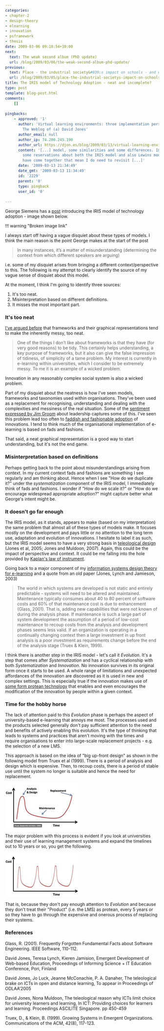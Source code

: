 ```yaml
---
categories:
- chapter-2
- design-theory
- elearning
- innovation
- psframework
- thesis
date: 2009-03-06 09:18:54+10:00
next:
  text: The weak second album (PhD update)
  url: /blog/2009/03/06/the-weak-second-album-phd-update/
previous:
  text: Place - the industrial society&#039;s impact on schools - and universities?
  url: /blog/2009/03/05/place-the-industrial-societys-impact-on-schools-and-universities/
title: The IRIS model of Technology Adoption - neat and incomplete?
type: post
template: blog-post.html
comments:
    []
    
pingbacks:
    - approved: '1'
      author: 'Virtual learning environments: three implementation perspectives &laquo;
        The Weblog of (a) David Jones'
      author_email: null
      author_ip: 74.200.245.190
      author_url: https://djon.es/blog/2009/03/13/virtual-learning-environments-three-implementation-perspectives/
      content: '[...] model, some similarities and some differences. I&#8217;ve expressed
        some reservations about both the IRIS model and also Lewins model. A few things
        have come together that mean I do need to revisit [...]'
      date: '2009-03-13 21:34:49'
      date_gmt: '2009-03-13 11:34:49'
      id: '2229'
      parent: '0'
      type: pingback
      user_id: '0'
    
---
```

George Siemens has a [post](http://www.elearnspace.org/blog/2009/03/05/iris-model/) introducing the IRIS model of technology adoption - image shown below.

!!! warning "Broken image link"

I always start off having a vague disquiet about these types of models. I think the main reason is the point George makes at the start of the post

> In many instances, it’s a matter of misunderstanding (determining the context from which different speakers are arguing)

i.e. some of my disquiet arises from bringing a different context/perspective to this. The following is my attempt to clearly identify the source of my vague sense of disquiet about this model.

At the moment, I think I'm going to identify three sources:

1. It's too neat.
2. Misinterpretation based on different definitions.
3. It misses the most important part.

### It's too neat

[I've argued before](/blog/2009/02/16/frameworks-and-representation-tidy-versus-messy/) that frameworks and their graphical representations tend to make the inherently messy, too neat.

> One of the things I don’t like about frameworks is that they have (for very good reasons) to be tidy. This certainly helps understanding, a key purpose of frameworks, but it also can give the false impression of tidiness, of simplicity of a tame problem. My interest is currently in e-learning within universities, which I consider to be extremely messy. To me it is an example of a wicked problem.

Innovation in any reasonably complex social system is also a wicked problem.

Part of my disquiet about the neatness is how I've seen models, frameworks and taxonomies used within organisations. They've been used as a replacement for recognising, understanding and dealing with the complexities and messiness of the real situation. Some of the [sentiment expressed by Jim Groom](http://bavatuesdays.com/edupunk-battle-royale-part-3/) about leadership captures some of this. I've seen this problem lead too often to [faddish and fashionable adoption](/blog/2009/01/21/open-source-learning-management-systems-the-latest-fad-in-e-learning/) of innovations. I tend to think much of the organisational implementation of e-learning is based on fads and fashions.

That said, a neat graphical representation is a good way to start understanding, but it's not the end game.

### Misinterpretation based on definitions

Perhaps getting back to the point about misunderstandings arising from context. In my current context fads and fashions are something I see regularly and am thinking about. Hence when I see "How do we duplicate it?" under the _systematization_ component of the IRIS model, I immediately think of fads and fashions. I wonder if "How do we scale it?" or "How do we encourage widespread appropriate adoption?" might capture better what George's intent might be.

### It doesn't go far enough

The IRIS model, as it stands, appears to make (based on my interpretation) the same problem that almost all of these types of models make. It focuses mostly on the development and pays little or no attention to the long term use, adaptation and evolution of innovations. I hesitate to label it as such, but the IRIS model seems to have a very strong basis in [teleological design](/blog/publications/the-teleological-brake-on-icts-in-open-and-distance-learning/) (Jones et al, 2005; Jones and Muldoon, 2007). Again, this could be the impact of perspective and context. It could be me falling into the hole provided by [Kaplan's law of instrument](/blog/2008/11/19/tool-users-research-hammers-and-the-law-of-instrument/).

Going back to a major component of my [information systems design theory for e-learning](http://www.slideshare.net/davidj/an-information-systems-design-theory-for-elearning) and a quote from an old paper (Jones, Lynch and Jamieson, 2003)

> The world in which systems are developed is not static and entirely predictable - systems will need to be altered and maintained. Maintenance typically consumes about 40 to 80 percent of software costs and 60% of that maintenance cost is due to enhancement (Glass, 2001). That is, adding new capabilities that were not known of during the analysis phase. If maintenance is such a large part of system development the assumption of a period of low-cost maintenance to recoup costs from the analysis and development phases seems less valid. If an organization is operating in a continually changing context then a large investment in up front analysis is a poor investment as requirements change before the end of the analysis stage (Truex & Klein, 1999).

I think there is another step in the IRIS model - let's call it _Evolution_. It's a step that comes after _Systematization_ and has a cyclical relationship with both _Systematization_ and _Innovation_. No innovation survives in its original form once it starts to be used. A whole range of limitations and unexpected affordances of the innovation are discovered as it is used in new and complex settings. This is especially true if the innovation makes use of [some form protean technology](/blog/2009/02/09/the-protean-nature-of-modern-technology-another-limitation-of-most-views-of-e-learning/) that enables and even encourages the modification of the innovation by people within a given context.

### Time for the hobby horse

The lack of attention paid to this _Evolution_ phase is perhaps the aspect of university-based e-learning that annoys me most. The processes used and the products selected generally don't pay sufficient attention to the need and benefits of actively enabling this evolution. It's the type of thinking that leads to systems and practices that aren't moving with the times and require organisations to enter into large-scale replacement projects - e.g. the selection of a new LMS.

This approach is based on the idea of "big up-front design" as shown in the following model from Truex et al (1999). There is a period of analysis and design which is expensive. Then, to recoup costs, there is a period of stable use until the system no longer is suitable and hence the need for replacement.

[![Big up front design](images/3332001810_70d2bd8f41_m.jpg)](http://www.flickr.com/photos/david_jones/3332001810/ "Big up front design by David T Jones, on Flickr")

The major problem with this process is evident if you look at universities and their use of learning management systems and expand the timelines out to 10 years or so, you get the following.

[![The long term effects of big up front design](images/3331166307_9d94437844_m.jpg)](http://www.flickr.com/photos/david_jones/3331166307/ "The long term effects of big up front design by David T Jones, on Flickr")

That is, because they don't pay enough attention to _Evolution_ and because they don't treat their "Product" (i.e. the LMS) as protean, every 5 years or so they have to go through the expensive and onerous process of replacing their systems.

### References

Glass, R. (2001). Frequently Forgotten Fundamental Facts about Software Engineering. IEEE Software, 110-112.

David Jones, Teresa Lynch, Kieren Jamision, Emergent Development of Web-based Education, Proceedings of Informing Science + IT Education Conference, Pori, Finland

David Jones, Jo Luck, Jeanne McConachie, P. A. Danaher, The teleological brake on ICTs in open and distance learning, To appear in Proceedings of ODLAA’2005

David Jones, Nona Muldoon, The teleological reason why ICTs limit choice for university learners and learning, In ICT: Providing choices for learners and learning. Proceedings ASCILITE Singapore. pp 450-459

Truex, D., & Klein, B. (1999). Growing Systems in Emergent Organizations. Communications of the ACM, 42(8), 117-123.